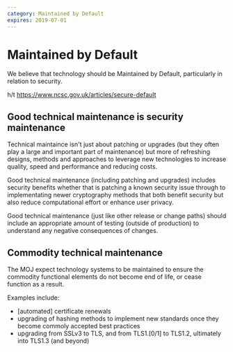 ```yaml
---
category: Maintained by Default
expires: 2019-07-01
---
```


# Maintained by Default

We believe that technology should be Maintained by Default, particularly in relation to security.

h/t https://www.ncsc.gov.uk/articles/secure-default

## Good technical maintenance is security maintenance

Technical maintaince isn't just about patching or upgrades (but they often play a large and important part of maintenance) but more of refreshing designs, methods and approaches to leverage new technologies to increase quality, speed and performance and reducing costs.

Good technical maintenance (including patching and upgrades) includes security benefits whether that is patching a known security issue through to implementating newer cryptography methods that both benefit security but also reduce computational effort or enhance user privacy.

Good technical maintenance (just like other release or change paths) should include an appropriate amount of testing (outside of production) to understand any negative consequences of changes.

## Commodity technical maintenance

The MOJ expect technology systems to be maintained to ensure the commodity functional elements do not become end of life, or cease function as a result.

Examples include:

* [automated] certificate renewals
* upgrading of hashing methods to implement new standards once they become commoly accepted best practices
* upgrading from SSLv3 to TLS, and from TLS1.[0/1] to TLS1.2, ultimately into TLS1.3 (and beyond)